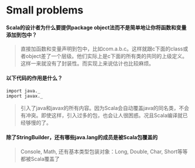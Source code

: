 # Small problems

#### Scala的设计者为什么要提供package object法而不是简单地让你将函数和变量添加到包中？
> 直接加函数和变量声明到包中，比如com.a.b.c。这样就跟c下面的class或者object差了一个层级。他们实际上是c下面的所有类的共同的上级定义。这样一来就没有了封装性。而实现上来说估计也比较麻烦。

#### 以下代码的作用是什么？
```bash
import java._
import javax._
```

> 引入了java和javax的所有内容。因为Scala会自动覆盖java的同名类，不会有冲突。即使这样，引入过多的包，也会让人很困惑。况且Scala编译就已经够慢的了。

#### 除了StringBuilder，还有哪些java.lang的成员是被Scala包覆盖的
> Console, Math, 还有基本类型包装对象：Long, Double, Char, Short等等都被Scala覆盖了